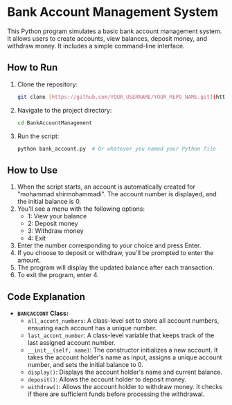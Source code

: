 # Bank Account Management System

This Python program simulates a basic bank account management system. It allows users to create accounts, view balances, deposit money, and withdraw money.  It includes a simple command-line interface.

## How to Run

1.  Clone the repository:
    ```bash
    git clone [https://github.com/YOUR_USERNAME/YOUR_REPO_NAME.git](https://www.google.com/search?q=https://github.com/YOUR_USERNAME/YOUR_REPO_NAME.git) # Replace with your repo URL
    ```
2.  Navigate to the project directory:
    ```bash
    cd BankAccountManagement
    ```
3.  Run the script:
    ```bash
    python bank_account.py  # Or whatever you named your Python file
    ```

## How to Use

1.  When the script starts, an account is automatically created for "mohammad shirmohammadi".  The account number is displayed, and the initial balance is 0.
2.  You'll see a menu with the following options:
    *   1: View your balance
    *   2: Deposit money
    *   3: Withdraw money
    *   4: Exit
3.  Enter the number corresponding to your choice and press Enter.
4.  If you choose to deposit or withdraw, you'll be prompted to enter the amount.
5.  The program will display the updated balance after each transaction.
6.  To exit the program, enter 4.

## Code Explanation

*   **`BANCACCONT` Class:**
    *   `all_accont_numbers`: A class-level set to store all account numbers, ensuring each account has a unique number.
    *   `last_accont_number`: A class-level variable that keeps track of the last assigned account number.
    *   `__init__(self, name)`: The constructor initializes a new account. It takes the account holder's name as input, assigns a unique account number, and sets the initial balance to 0.
    *   `display()`: Displays the account holder's name and current balance.
    *   `deposit()`: Allows the account holder to deposit money.
    *   `withdraw()`: Allows the account holder to withdraw money.  It checks if there are sufficient funds before processing the withdrawal.
